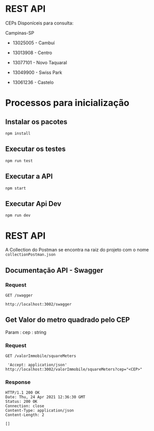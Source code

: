 # REST API 

CEPs Disponíceis para consulta:

Campinas-SP

* 13025005 - Cambuí

* 13013908 - Centro

* 13077101 - Novo Taquaral

* 13049900 - Swiss Park 

* 13061236 - Castelo


# Processos para inicialização 

## Instalar os pacotes 

    npm install

## Executar os testes

    npm run test

## Executar a API

    npm start

## Executar Api Dev

    npm run dev

# REST API

A Collection do Postman se encontra na raiz do projeto com o nome `collectionPostman.json`

## Documentação API - Swagger


### Request

`GET /swagger`

    http://localhost:3002/swagger


## Get Valor do metro quadrado pelo CEP 

Param : cep : string

### Request

`GET /valorImmobile/squareMeters`

     'Accept: application/json' http://localhost:3002/valorImmobile/squareMeters?cep="<CEP>"

### Response

    HTTP/1.1 200 OK
    Date: Thu, 24 Apr 2021 12:36:30 GMT
    Status: 200 OK
    Connection: close
    Content-Type: application/json
    Content-Length: 2

    []

